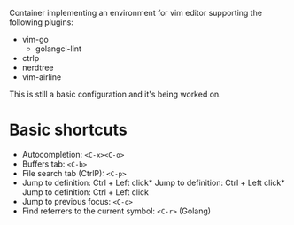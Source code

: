 Container implementing an environment for vim editor supporting the following plugins:

* vim-go
	* golangci-lint
* ctrlp
* nerdtree
* vim-airline

This is still a basic configuration and it's being worked on.

# Basic shortcuts

* Autocompletion: `<C-x><C-o>`
* Buffers tab: `<C-b>`
* File search tab (CtrlP): `<C-p>`
* Jump to definition: Ctrl + Left click* Jump to definition: Ctrl + Left click* Jump to definition: Ctrl + Left click
* Jump to previous focus: `<C-o>`
* Find referrers to the current symbol: `<C-r>` (Golang)
